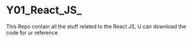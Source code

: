 # Y01_React_JS_
This Repo contain all the stuff related to the React JS, U can download the code for ur reference
